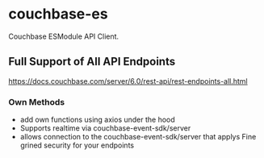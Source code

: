 # couchbase-es
Couchbase ESModule API Client.

## Full Support of All API Endpoints
https://docs.couchbase.com/server/6.0/rest-api/rest-endpoints-all.html

### Own Methods
- add own functions using axios under the hood
- Supports realtime via couchbase-event-sdk/server
- allows connection to the couchbase-event-sdk/server that applys Fine grined security for your endpoints
